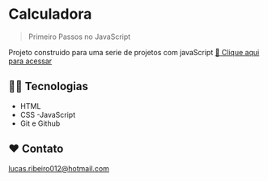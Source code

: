# Calculadora



> Primeiro Passos no JavaScript

Projeto construido para uma serie de projetos com javaScript
[ 🔗 Clique aqui para acessar](https://lucarib.github.io/calculadora-javascript/)

## 👨‍💻 Tecnologias

- HTML
- CSS
  -JavaScript
- Git e Github

## ❤ Contato

lucas.ribeiro012@hotmail.com
